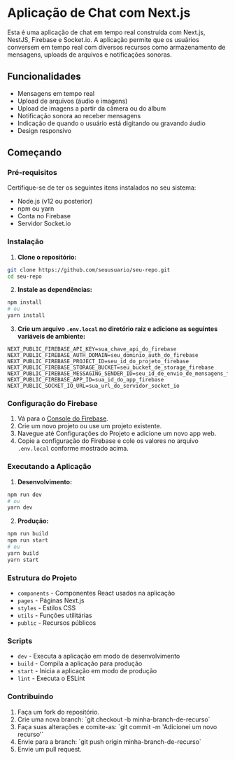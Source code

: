 
# Aplicação de Chat com Next.js

Esta é uma aplicação de chat em tempo real construída com Next.js, NestJS, Firebase e Socket.io. A aplicação permite que os usuários conversem em tempo real com diversos recursos como armazenamento de mensagens, uploads de arquivos e notificações sonoras.

## Funcionalidades

- Mensagens em tempo real
- Upload de arquivos (áudio e imagens)
- Upload de imagens a partir da câmera ou do álbum
- Notificação sonora ao receber mensagens
- Indicação de quando o usuário está digitando ou gravando áudio
- Design responsivo

## Começando

### Pré-requisitos

Certifique-se de ter os seguintes itens instalados no seu sistema:

- Node.js (v12 ou posterior)
- npm ou yarn
- Conta no Firebase
- Servidor Socket.io

### Instalação

1. **Clone o repositório:**

```bash
git clone https://github.com/seuusuario/seu-repo.git
cd seu-repo
```

2. **Instale as dependências:**

```bash
npm install
# ou
yarn install
```

3. **Crie um arquivo `.env.local` no diretório raiz e adicione as seguintes variáveis de ambiente:**

```env
NEXT_PUBLIC_FIREBASE_API_KEY=sua_chave_api_do_firebase
NEXT_PUBLIC_FIREBASE_AUTH_DOMAIN=seu_dominio_auth_do_firebase
NEXT_PUBLIC_FIREBASE_PROJECT_ID=seu_id_do_projeto_firebase
NEXT_PUBLIC_FIREBASE_STORAGE_BUCKET=seu_bucket_de_storage_firebase
NEXT_PUBLIC_FIREBASE_MESSAGING_SENDER_ID=seu_id_de_envio_de_mensagens_firebase
NEXT_PUBLIC_FIREBASE_APP_ID=sua_id_do_app_firebase
NEXT_PUBLIC_SOCKET_IO_URL=sua_url_do_servidor_socket_io
```

### Configuração do Firebase

1. Vá para o [Console do Firebase](https://console.firebase.google.com/).
2. Crie um novo projeto ou use um projeto existente.
3. Navegue até Configurações do Projeto e adicione um novo app web.
4. Copie a configuração do Firebase e cole os valores no arquivo `.env.local` conforme mostrado acima.

### Executando a Aplicação

1. **Desenvolvimento:**

```bash
npm run dev
# ou
yarn dev
```

2. **Produção:**

```bash
npm run build
npm run start
# ou
yarn build
yarn start
```

### Estrutura do Projeto

- `components` - Componentes React usados na aplicação
- `pages` - Páginas Next.js
- `styles` - Estilos CSS
- `utils` - Funções utilitárias
- `public` - Recursos públicos

### Scripts

- `dev` - Executa a aplicação em modo de desenvolvimento
- `build` - Compila a aplicação para produção
- `start` - Inicia a aplicação em modo de produção
- `lint` - Executa o ESLint

### Contribuindo

1. Faça um fork do repositório.
2. Crie uma nova branch: \`git checkout -b minha-branch-de-recurso\`
3. Faça suas alterações e comite-as: \`git commit -m 'Adicionei um novo recurso'\`
4. Envie para a branch: \`git push origin minha-branch-de-recurso\`
5. Envie um pull request.
